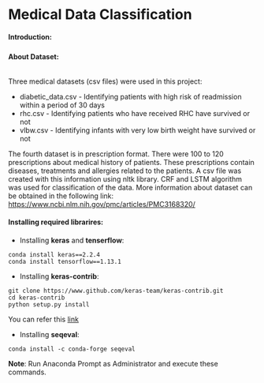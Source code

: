# Medical Data Classification
#### Introduction: <h5>

#### About Dataset: <h6>
Three medical datasets (csv files) were used in this project:
* diabetic_data.csv - Identifying patients with high risk of readmission within a period of 30 days
* rhc.csv - Identifying patients who have received RHC have survived or not
* vlbw.csv - Identifying infants with very low birth weight have survived or not

The fourth dataset is in prescription format. There were 100 to 120 prescriptions about medical history of patients. These prescriptions contain diseases, treatments and allergies related to the patients. A csv file was created with this information using nltk library. CRF and LSTM algorithm was used for classification of the data. More information about dataset can be obtained in the following link:
https://www.ncbi.nlm.nih.gov/pmc/articles/PMC3168320/

#### Installing required librarires: <h4>
* Installing __keras__ and __tenserflow__:
```
conda install keras==2.2.4
conda install tensorflow==1.13.1
```
  * Installing __keras-contrib__:
```
git clone https://www.github.com/keras-team/keras-contrib.git
cd keras-contrib
python setup.py install
```
  You can refer this [link](https://kegui.medium.com/how-to-install-keras-contrib-7b75334ab742)
  * Installing __seqeval__:
```
conda install -c conda-forge seqeval
```
__Note__: Run Anaconda Prompt as Administrator and execute these commands.
